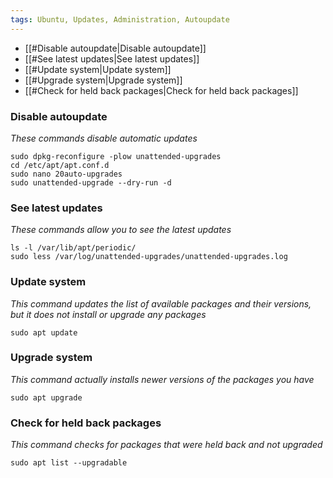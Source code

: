 ```yaml
---
tags: Ubuntu, Updates, Administration, Autoupdate
---
```


- [[#Disable autoupdate|Disable autoupdate]]
- [[#See latest updates|See latest updates]]
- [[#Update system|Update system]]
- [[#Upgrade system|Upgrade system]]
- [[#Check for held back packages|Check for held back packages]]

### Disable autoupdate
*These commands disable automatic updates*
```
sudo dpkg-reconfigure -plow unattended-upgrades
cd /etc/apt/apt.conf.d
sudo nano 20auto-upgrades
sudo unattended-upgrade --dry-run -d
```

### See latest updates
*These commands allow you to see the latest updates*
```
ls -l /var/lib/apt/periodic/
sudo less /var/log/unattended-upgrades/unattended-upgrades.log
```

### Update system
*This command updates the list of available packages and their versions, but it does not install or upgrade any packages*
```
sudo apt update
```

### Upgrade system
*This command actually installs newer versions of the packages you have*
```
sudo apt upgrade
```

### Check for held back packages
*This command checks for packages that were held back and not upgraded*
```
sudo apt list --upgradable
```